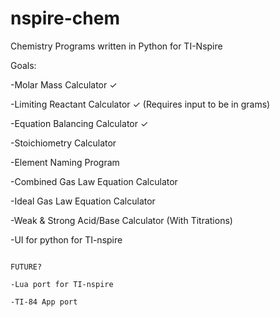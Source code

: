# nspire-chem
Chemistry Programs written in Python for TI-Nspire

Goals:

-Molar Mass Calculator ✓

-Limiting Reactant Calculator ✓ (Requires input to be in grams)

-Equation Balancing Calculator ✓

-Stoichiometry Calculator

-Element Naming Program

-Combined Gas Law Equation Calculator

-Ideal Gas Law Equation Calculator

-Weak & Strong Acid/Base Calculator (With Titrations)

-UI for python for TI-nspire


~~~~~~~~~~

FUTURE?

-Lua port for TI-nspire

-TI-84 App port
